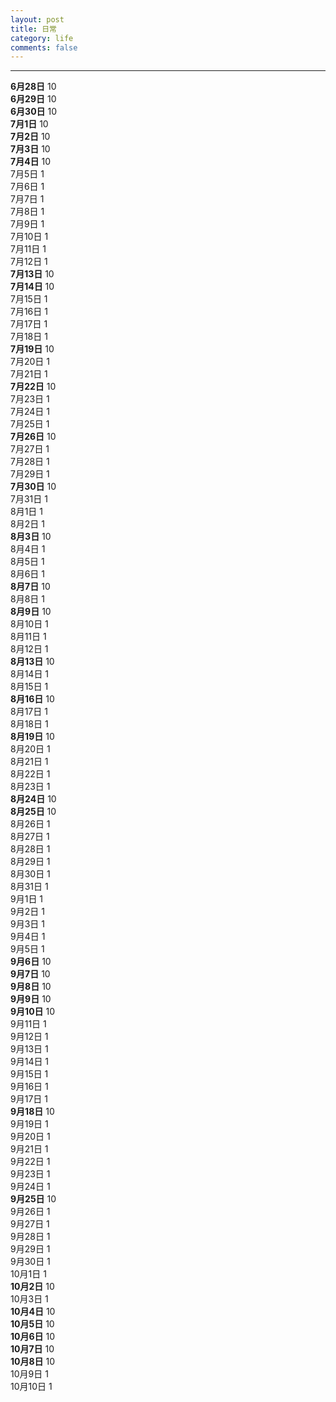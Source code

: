 ```yaml
---
layout: post
title: 日常
category: life
comments: false
---
```


---

**6月28日**	10	  
**6月29日**	10	  
**6月30日**	10	  
**7月1日**	10	  
**7月2日**	10	  
**7月3日**	10	  
**7月4日**	10	  
7月5日	1	  
7月6日	1	  
7月7日	1	  
7月8日	1	  
7月9日	1	  
7月10日	1	  
7月11日	1	  
7月12日	1	  
**7月13日**	10	  
**7月14日**	10	  
7月15日	1	  
7月16日	1	  
7月17日	1	  
7月18日	1	  
**7月19日**	10	  
7月20日	1	  
7月21日	1	  
**7月22日**	10	  
7月23日	1	  
7月24日	1	  
7月25日	1	  
**7月26日**	10	  
7月27日	1	  
7月28日	1	  
7月29日	1	  
**7月30日**	10	  
7月31日	1	  
8月1日	1	  
8月2日	1	  
**8月3日**	10	  
8月4日	1	  
8月5日	1	  
8月6日	1	  
**8月7日**	10	  
8月8日	1	  
**8月9日**	10	  
8月10日	1	  
8月11日	1	  
8月12日	1	  
**8月13日**	10	  
8月14日	1	  
8月15日	1	  
**8月16日**	10	  
8月17日	1	  
8月18日	1	  
**8月19日**	10	  
8月20日	1	  
8月21日	1	  
8月22日	1	  
8月23日	1	  
**8月24日**	10	  
**8月25日**	10	  
8月26日	1	  
8月27日	1	  
8月28日	1	  
8月29日	1	  
8月30日	1	  
8月31日	1	  
9月1日	1	  
9月2日	1	  
9月3日	1	  
9月4日	1	  
9月5日	1	  
**9月6日**	10	  
**9月7日**	10	  
**9月8日**	10	  
**9月9日**	10	  
**9月10日**	10	  
9月11日	1	  
9月12日	1	  
9月13日	1	  
9月14日	1	  
9月15日	1	  
9月16日	1	  
9月17日	1	  
**9月18日**	10	  
9月19日	1	  
9月20日	1	  
9月21日	1	  
9月22日	1	  
9月23日	1	  
9月24日	1	  
**9月25日**	10	  
9月26日	1	  
9月27日	1	  
9月28日	1	  
9月29日	1	  
9月30日	1	  
10月1日	1	  
**10月2日**	10	  
10月3日	1	  
**10月4日**	10	  
**10月5日**	10	  
**10月6日**	10	  
**10月7日**	10	  
**10月8日**	10	  
10月9日	1	  
10月10日	1	  

